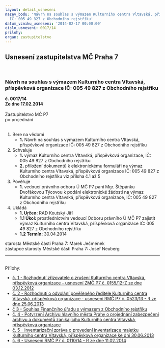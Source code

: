 ```yaml
---
layout: detail_usneseni
nazev_bodu: 'Návrh na souhlas s výmazem Kulturního centra Vltavská, příspěvková organizace
  IČ: 005 49 827 z Obchodního rejstříku'
datum_vzniku_usneseni: '2014-02-17 00:00:00'
cislo_usneseni: 0017/14
prilohy: 
organ: zastupitelstvo
---
```

<div id="ucUsn_pList" class="usn">
	<span><h2>Usnesení zastupitelstva MČ Praha 7 </h2>
<br></span><div class="standBody">
<span><h3>Návrh na souhlas s výmazem Kulturního centra Vltavská, příspěvková organizace IČ: 005 49 827 z Obchodního rejstříku</h3></span><div class="center">
		<strong>č. 0017/14</strong><br>
	</div>
<div class="center">
		<strong>Ze dne 17.02.2014</strong><br><br>
	</div>Zastupitelstvo MČ P7<br> po projednání<br><br><ol>
<li>Bere na vědomí<ul><li>
<strong>1.</strong> Návrh na souhlas s výmazem Kulturního centra Vltavská, příspěvková organizace IČ: 005 49 827 z Obchodního rejstříku </li></ul>
</li>
<li>Schvaluje<ul>
<li>
<strong>1.</strong> výmaz Kulturního centra Vltavská, příspěvková organizace, IČ: 005 49 827 z Obchodního rejstříku</li>
<li>
<strong>2.</strong> přiložení dokumentů k elektronickému formuláři na výmaz Kulturního centra Vltavská, příspěvková organizace IČ: 005 49 827 z Obchodního rejstříku viz příloha č.1 až 5 </li>
</ul>
</li>
<li>Pověřuje<ul><li>
<strong>1.</strong> vedoucí právního odboru Ú MČ P7 paní Mgr. Štěpánku Dvořákovou Týcovou k podání elektronické žádosti na výmaz Kulturního centra Vltavská, příspěvková organizace, IČ: 005 49 827 z Obchodního rejstříku         </li></ul>
</li>
<li>Ukládá<ul>
<li>
<strong>1. Určen: </strong>RAD Koutský Jiří</li>
<li>
<strong>1.1 Úkol: </strong>prostřednictvím vedoucí Odboru právního Ú MČ P7 zajistit výmaz Kulturního centra Vltavská, příspěvková organizace IČ: 005 49 827 z Obchodního rejstříku</li>
<li>
<strong>1.2 Termín: </strong>30.04.2014</li>
</ul>
</li>
</ol>starosta Městské části Praha 7: Marek Ječmének<br>zástupce starosty Městské části Praha 7: Josef Neuberg<hr>
<br>Přílohy: <ul>
<li><a href="/zdroj.aspx?typ=4&amp;id=54637&amp;sh=-874793067" target="_blank" title="Soubor (.doc 35 kB)-nové okno">č. 1 - Rozhodnutí zřizovatele o zrušení Kulturního centra Vltavská, příspěvková organizace - usnesení ZMČ P7 č. 0155/12-Z ze dne 03.12.2012 </a></li> <li><a href="/zdroj.aspx?typ=4&amp;id=54638&amp;sh=-874270731" target="_blank" title="Soubor (.doc 32,5 kB)-nové okno">č. 2 - Rozhodnutí o odvolání pověřeného ředitele Kulturního centra Vltavská, příspěvková organizace - usnesení RMČ P7 č. 0523/13 - R ze dne 25.06.2013</a></li> <li><a href="/zdroj.aspx?typ=4&amp;id=54639&amp;sh=-874306987" target="_blank" title="Soubor (.pdf 119,6 kB)-nové okno">č 3 - Souhlas Finančního úřadu s výmazem z Obchodního rejstříku</a></li> <li><a href="/zdroj.aspx?typ=4&amp;id=54640&amp;sh=-707622379" target="_blank" title="Soubor (.pdf 660,2 kB)-nové okno">č. 4 - Potvrzení Archivu hlavního města Prahy o projednání zabezpečení archivu a dokumentů zanikajícího Kulturního centra Vltavská, příspěvková organizace</a></li> <li><a href="/zdroj.aspx?typ=4&amp;id=54641&amp;sh=-707651211" target="_blank" title="Soubor (.pdf 468 kB)-nové okno">č. 5 - Inventarizační zpráva o provedení inventarizace majetku Kulturního centra Vltavská, příspěvková organizace ke dni 30.06.2013</a></li> <li><a href="/zdroj.aspx?typ=4&amp;id=54642&amp;sh=-707554603" target="_blank" title="Soubor (.doc 32 kB)-nové okno">č. 6 - Usnesení RMČ P7 č. 0110/14 - R ze dne 11.02.2014</a></li> </ul>
</div>
</div>
